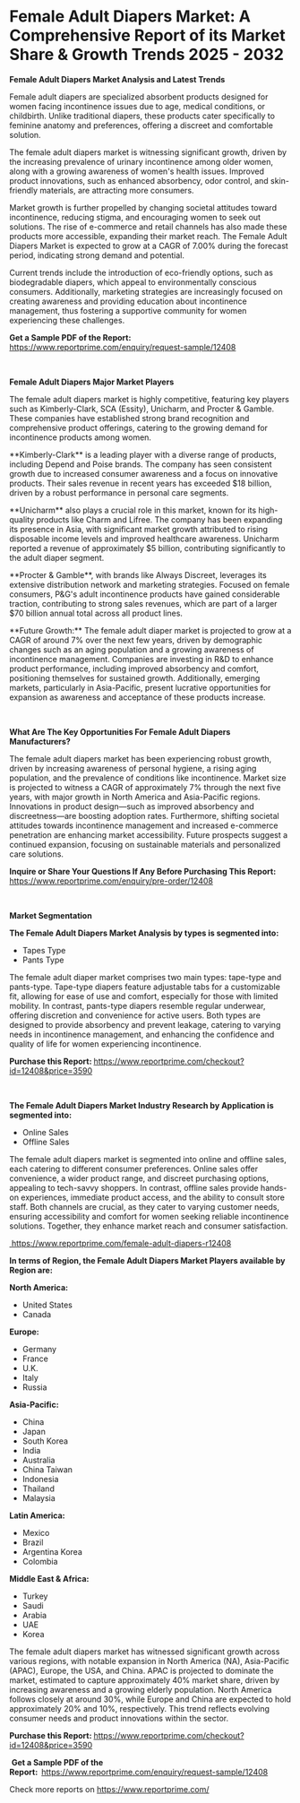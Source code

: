 <p><h1>Female Adult Diapers Market: A Comprehensive Report of its Market Share & Growth Trends 2025 - 2032</h1></p><p><strong>Female Adult Diapers Market Analysis and Latest Trends</strong></p>
<p><p>Female adult diapers are specialized absorbent products designed for women facing incontinence issues due to age, medical conditions, or childbirth. Unlike traditional diapers, these products cater specifically to feminine anatomy and preferences, offering a discreet and comfortable solution.</p><p>The female adult diapers market is witnessing significant growth, driven by the increasing prevalence of urinary incontinence among older women, along with a growing awareness of women's health issues. Improved product innovations, such as enhanced absorbency, odor control, and skin-friendly materials, are attracting more consumers.</p><p>Market growth is further propelled by changing societal attitudes toward incontinence, reducing stigma, and encouraging women to seek out solutions. The rise of e-commerce and retail channels has also made these products more accessible, expanding their market reach. The Female Adult Diapers Market is expected to grow at a CAGR of 7.00% during the forecast period, indicating strong demand and potential.</p><p>Current trends include the introduction of eco-friendly options, such as biodegradable diapers, which appeal to environmentally conscious consumers. Additionally, marketing strategies are increasingly focused on creating awareness and providing education about incontinence management, thus fostering a supportive community for women experiencing these challenges.</p></p>
<p><strong>Get a Sample PDF of the Report:&nbsp;</strong> <a href="https://www.reportprime.com/enquiry/request-sample/12408?utm_campaign=2283&utm_medium=2&utm_source=Github&utm_content=ia&utm_term=18032025&utm_id=female-adult-diapers">https://www.reportprime.com/enquiry/request-sample/12408</a></p>
<p>&nbsp;</p>
<p><strong>Female Adult Diapers Major Market Players</strong></p>
<p><p>The female adult diapers market is highly competitive, featuring key players such as Kimberly-Clark, SCA (Essity), Unicharm, and Procter & Gamble. These companies have established strong brand recognition and comprehensive product offerings, catering to the growing demand for incontinence products among women.</p><p>**Kimberly-Clark** is a leading player with a diverse range of products, including Depend and Poise brands. The company has seen consistent growth due to increased consumer awareness and a focus on innovative products. Their sales revenue in recent years has exceeded $18 billion, driven by a robust performance in personal care segments.</p><p>**Unicharm** also plays a crucial role in this market, known for its high-quality products like Charm and Lifree. The company has been expanding its presence in Asia, with significant market growth attributed to rising disposable income levels and improved healthcare awareness. Unicharm reported a revenue of approximately $5 billion, contributing significantly to the adult diaper segment.</p><p>**Procter & Gamble**, with brands like Always Discreet, leverages its extensive distribution network and marketing strategies. Focused on female consumers, P&G's adult incontinence products have gained considerable traction, contributing to strong sales revenues, which are part of a larger $70 billion annual total across all product lines.</p><p>**Future Growth:** The female adult diaper market is projected to grow at a CAGR of around 7% over the next few years, driven by demographic changes such as an aging population and a growing awareness of incontinence management. Companies are investing in R&D to enhance product performance, including improved absorbency and comfort, positioning themselves for sustained growth. Additionally, emerging markets, particularly in Asia-Pacific, present lucrative opportunities for expansion as awareness and acceptance of these products increase.</p></p>
<p>&nbsp;</p>
<p><strong>What Are The Key Opportunities For Female Adult Diapers Manufacturers?</strong></p>
<p><p>The female adult diapers market has been experiencing robust growth, driven by increasing awareness of personal hygiene, a rising aging population, and the prevalence of conditions like incontinence. Market size is projected to witness a CAGR of approximately 7% through the next five years, with major growth in North America and Asia-Pacific regions. Innovations in product design—such as improved absorbency and discreetness—are boosting adoption rates. Furthermore, shifting societal attitudes towards incontinence management and increased e-commerce penetration are enhancing market accessibility. Future prospects suggest a continued expansion, focusing on sustainable materials and personalized care solutions.</p></p>
<p><strong>Inquire or Share Your Questions If Any Before Purchasing This Report:</strong> <a href="https://www.reportprime.com/enquiry/pre-order/12408?utm_campaign=2283&utm_medium=2&utm_source=Github&utm_content=ia&utm_term=18032025&utm_id=female-adult-diapers">https://www.reportprime.com/enquiry/pre-order/12408</a></p>
<p>&nbsp;</p>
<p><strong>Market Segmentation</strong></p>
<p><strong>The Female Adult Diapers Market Analysis by types is segmented into:</strong></p>
<p><ul><li>Tapes Type</li><li>Pants Type</li></ul></p>
<p><p>The female adult diaper market comprises two main types: tape-type and pants-type. Tape-type diapers feature adjustable tabs for a customizable fit, allowing for ease of use and comfort, especially for those with limited mobility. In contrast, pants-type diapers resemble regular underwear, offering discretion and convenience for active users. Both types are designed to provide absorbency and prevent leakage, catering to varying needs in incontinence management, and enhancing the confidence and quality of life for women experiencing incontinence.</p></p>
<p><strong>Purchase this Report:&nbsp;</strong><a href="https://www.reportprime.com/checkout?id=12408&price=3590&utm_campaign=2283&utm_medium=2&utm_source=Github&utm_content=ia&utm_term=18032025&utm_id=female-adult-diapers">https://www.reportprime.com/checkout?id=12408&price=3590</a></p>
<p>&nbsp;</p>
<p><strong>The Female Adult Diapers Market Industry Research by Application is segmented into:</strong></p>
<p><ul><li>Online Sales</li><li>Offline Sales</li></ul></p>
<p><p>The female adult diapers market is segmented into online and offline sales, each catering to different consumer preferences. Online sales offer convenience, a wider product range, and discreet purchasing options, appealing to tech-savvy shoppers. In contrast, offline sales provide hands-on experiences, immediate product access, and the ability to consult store staff. Both channels are crucial, as they cater to varying customer needs, ensuring accessibility and comfort for women seeking reliable incontinence solutions. Together, they enhance market reach and consumer satisfaction.</p></p>
<p><a href="https://www.reportprime.com/female-adult-diapers-r12408?utm_campaign=2283&utm_medium=2&utm_source=Github&utm_content=ia&utm_term=18032025&utm_id=female-adult-diapers">&nbsp;https://www.reportprime.com/female-adult-diapers-r12408</a></p>
<p><strong>In terms of Region, the Female Adult Diapers Market Players available by Region are:</strong></p>
<p>
    <p> <strong> North America: </strong>
        <ul>
            <li>United States</li>
            <li>Canada</li>
        </ul>
        </p> 
    <p> <strong> Europe: </strong>
        <ul>
            <li>Germany</li>
            <li>France</li>
            <li>U.K.</li>
            <li>Italy</li>
            <li>Russia</li>
        </ul>
        </p> 
    <p> <strong> Asia-Pacific: </strong>
        <ul>
            <li>China</li>
            <li>Japan</li>
            <li>South Korea</li>
            <li>India</li>
            <li>Australia</li>
            <li>China Taiwan</li>
            <li>Indonesia</li>
            <li>Thailand</li>
            <li>Malaysia</li>
        </ul>
        </p> 
    <p> <strong> Latin America: </strong>
        <ul>
            <li>Mexico</li>
            <li>Brazil</li>
            <li>Argentina Korea</li>
            <li>Colombia</li>
        </ul>
        </p> 
    <p> <strong> Middle East & Africa: </strong>
        <ul>
            <li>Turkey</li>
            <li>Saudi</li>
            <li>Arabia</li>
            <li>UAE</li>
            <li>Korea</li>
        </ul>
    </p>
    </p>
<p><p>The female adult diapers market has witnessed significant growth across various regions, with notable expansion in North America (NA), Asia-Pacific (APAC), Europe, the USA, and China. APAC is projected to dominate the market, estimated to capture approximately 40% market share, driven by increasing awareness and a growing elderly population. North America follows closely at around 30%, while Europe and China are expected to hold approximately 20% and 10%, respectively. This trend reflects evolving consumer needs and product innovations within the sector.</p></p>
<p><strong>Purchase this Report: </strong><a href="https://www.reportprime.com/checkout?id=12408&price=3590&utm_campaign=2283&utm_medium=2&utm_source=Github&utm_content=ia&utm_term=18032025&utm_id=female-adult-diapers">https://www.reportprime.com/checkout?id=12408&price=3590</a></p>
<p>&nbsp;<strong>Get a Sample PDF of the Report:&nbsp;&nbsp;</strong><a href="https://www.reportprime.com/enquiry/request-sample/12408?utm_campaign=2283&utm_medium=2&utm_source=Github&utm_content=ia&utm_term=18032025&utm_id=female-adult-diapers">https://www.reportprime.com/enquiry/request-sample/12408</a></p>
<p><strong></strong></p>
<p>Check more reports on <a href="https://www.reportprime.com/?utm_campaign=2283&utm_medium=2&utm_source=Github&utm_content=ia&utm_term=18032025&utm_id=female-adult-diapers">https://www.reportprime.com/</a></p>